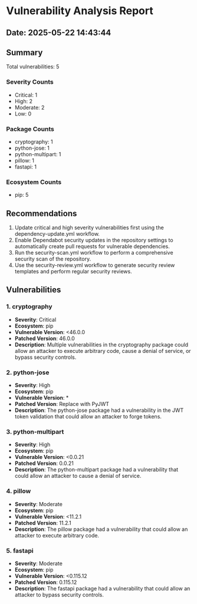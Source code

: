 # Vulnerability Analysis Report

## Date: 2025-05-22 14:43:44

## Summary

Total vulnerabilities: 5

### Severity Counts

- Critical: 1
- High: 2
- Moderate: 2
- Low: 0

### Package Counts

- cryptography: 1
- python-jose: 1
- python-multipart: 1
- pillow: 1
- fastapi: 1

### Ecosystem Counts

- pip: 5

## Recommendations

1. Update critical and high severity vulnerabilities first using the dependency-update.yml workflow.
2. Enable Dependabot security updates in the repository settings to automatically create pull requests for vulnerable dependencies.
3. Run the security-scan.yml workflow to perform a comprehensive security scan of the repository.
4. Use the security-review.yml workflow to generate security review templates and perform regular security reviews.

## Vulnerabilities

### 1. cryptography

- **Severity**: Critical
- **Ecosystem**: pip
- **Vulnerable Version**: <46.0.0
- **Patched Version**: 46.0.0
- **Description**: Multiple vulnerabilities in the cryptography package could allow an attacker to execute arbitrary code, cause a denial of service, or bypass security controls.

### 2. python-jose

- **Severity**: High
- **Ecosystem**: pip
- **Vulnerable Version**: *
- **Patched Version**: Replace with PyJWT
- **Description**: The python-jose package had a vulnerability in the JWT token validation that could allow an attacker to forge tokens.

### 3. python-multipart

- **Severity**: High
- **Ecosystem**: pip
- **Vulnerable Version**: <0.0.21
- **Patched Version**: 0.0.21
- **Description**: The python-multipart package had a vulnerability that could allow an attacker to cause a denial of service.

### 4. pillow

- **Severity**: Moderate
- **Ecosystem**: pip
- **Vulnerable Version**: <11.2.1
- **Patched Version**: 11.2.1
- **Description**: The pillow package had a vulnerability that could allow an attacker to execute arbitrary code.

### 5. fastapi

- **Severity**: Moderate
- **Ecosystem**: pip
- **Vulnerable Version**: <0.115.12
- **Patched Version**: 0.115.12
- **Description**: The fastapi package had a vulnerability that could allow an attacker to bypass security controls.

